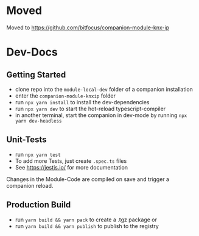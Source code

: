 # Moved
Moved to https://github.com/bitfocus/companion-module-knx-ip

# Dev-Docs

## Getting Started

- clone repo into the `module-local-dev` folder of a companion installation
- enter the `companion-module-knxip` folder
- run `npx yarn install` to install the dev-dependencies
- run `npx yarn dev` to start the hot-reload typescript-compiler
- in another terminal, start the companion in dev-mode by running `npx yarn dev-headless`

## Unit-Tests

- run `npx yarn test`
- To add more Tests, just create `.spec.ts` files
- See https://jestjs.io/ for more documentation

Changes in the Module-Code are compiled on save and trigger a companion reload.

## Production Build

- run `yarn build && yarn pack` to create a .tgz package or
- run `yarn build && yarn publish` to publish to the registry
